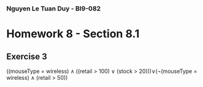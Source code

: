 ### Nguyen Le Tuan Duy - BI9-082

# Homework 8 - Section 8.1
## Exercise 3

((mouseType = wireless) ∧ ((retail > 100) ∨ (stock > 20)))∨(¬(mouseType = wireless) ∧ (retail > 50))

